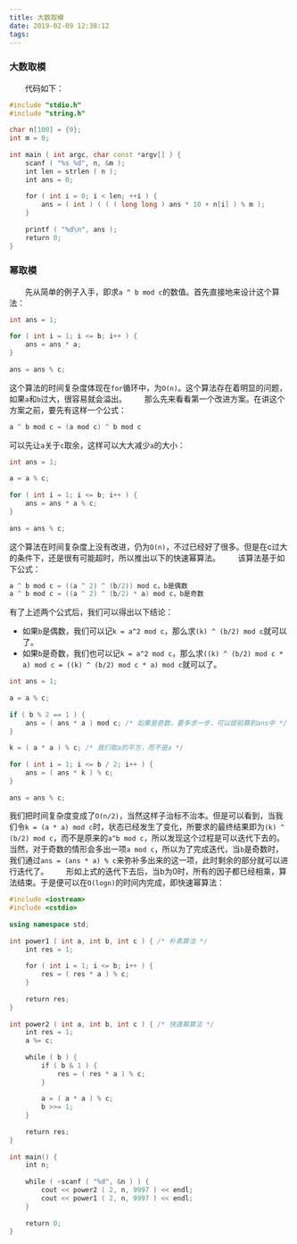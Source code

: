 ```yaml
---
title: 大数取模
date: 2019-02-09 12:38:12
tags:
---
```

### 大数取模

&emsp;&emsp;代码如下：

``` cpp
#include "stdio.h"
#include "string.h"
​
char n[100] = {0};
int m = 0;
​
int main ( int argc, char const *argv[] ) {
    scanf ( "%s %d", n, &m );
    int len = strlen ( n );
    int ans = 0;
​
    for ( int i = 0; i < len; ++i ) {
        ans = ( int ) ( ( ( long long ) ans * 10 + n[i] ) % m );
    }
​
    printf ( "%d\n", ans );
    return 0;
}
```

### 幂取模

&emsp;&emsp;先从简单的例子入手，即求`a ^ b mod c`的数值。首先直接地来设计这个算法：

``` cpp
int ans = 1;
​
for ( int i = 1; i <= b; i++ ) {
    ans = ans * a;
}
​
ans = ans % c;
```

这个算法的时间复杂度体现在`for`循环中，为`O(n)`。这个算法存在着明显的问题，如果`a`和`b`过大，很容易就会溢出。
&emsp;&emsp;那么先来看看第一个改进方案。在讲这个方案之前，要先有这样一个公式：

``` cpp
a ^ b mod c = (a mod c) ^ b mod c
```

可以先让`a`关于`c`取余，这样可以大大减少`a`的大小：

``` cpp
int ans = 1;
​
a = a % c;
​
for ( int i = 1; i <= b; i++ ) {
    ans = ans * a % c;
}
​
ans = ans % c;
```

这个算法在时间复杂度上没有改进，仍为`O(n)`，不过已经好了很多。但是在c过大的条件下，还是很有可能超时，所以推出以下的快速幂算法。
&emsp;&emsp;该算法基于如下公式：

``` cpp
a ^ b mod c = ((a ^ 2) ^ (b/2)) mod c，b是偶数
a ^ b mod c = ((a ^ 2) ^ (b/2) * a) mod c，b是奇数
```

有了上述两个公式后，我们可以得出以下结论：

- 如果`b`是偶数，我们可以记`k = a^2 mod c`，那么求`(k) ^ (b/2) mod c`就可以了。
- 如果`b`是奇数，我们也可以记`k = a^2 mod c`，那么求`((k) ^ (b/2) mod c * a) mod c = ((k) ^ (b/2) mod c * a) mod c`就可以了。

``` cpp
int ans = 1;
​
a = a % c;
​
if ( b % 2 == 1 ) {
    ans = ( ans * a ) mod c; /* 如果是奇数，要多求一步，可以提前算到ans中 */
}
​
k = ( a * a ) % c; /* 我们取a的平方，而不是a */
​
for ( int i = 1; i <= b / 2; i++ ) {
    ans = ( ans * k ) % c;
}
​
ans = ans % c;
```

我们把时间复杂度变成了`O(n/2)`，当然这样子治标不治本。但是可以看到，当我们令`k = (a * a) mod c`时，状态已经发生了变化，所要求的最终结果即为`(k) ^ (b/2) mod c`，而不是原来的`a^b mod c`，所以发现这个过程是可以迭代下去的。当然，对于奇数的情形会多出一项`a mod c`，所以为了完成迭代，当`b`是奇数时，我们通过`ans = (ans * a) % c`来弥补多出来的这一项，此时剩余的部分就可以进行迭代了。
&emsp;&emsp;形如上式的迭代下去后，当b为0时，所有的因子都已经相乘，算法结束。于是便可以在`O(logn)`的时间内完成，即快速幂算法：

``` cpp
#include <iostream>
#include <cstdio>
​
using namespace std;
​
int power1 ( int a, int b, int c ) { /* 朴素算法 */
    int res = 1;
​
    for ( int i = 1; i <= b; i++ ) {
        res = ( res * a ) % c;
    }
​
    return res;
}
​
int power2 ( int a, int b, int c ) { /* 快速幂算法 */
    int res = 1;
    a %= c;
​
    while ( b ) {
        if ( b & 1 ) {
            res = ( res * a ) % c;
        }
​
        a = ( a * a ) % c;
        b >>= 1;
    }
​
    return res;
}
​
int main() {
    int n;
​
    while ( ~scanf ( "%d", &n ) ) {
        cout << power2 ( 2, n, 9997 ) << endl;
        cout << power1 ( 2, n, 9997 ) << endl;
    }
​
    return 0;
}
```